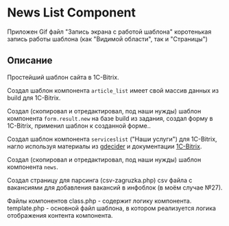 # News List Component
Приложен Gif файл "Запись экрана с работой шаблона" коротенькая запись работы шаблона (как "Видимой области", так и "Страницы")

## Описание

Простейший шаблон сайта в 1C-Bitrix.

Cоздал шаблон компонента `article_list` имеет свой массив данных из build для 1C-Bitrix.

Cоздал (скопировал и отредактировал, под наши нужды) шаблон компонента `form.result.new` на базе build из задания, создал форму в 1C-Bitrix, применил шаблон к созданной форме..

Cоздал шаблон компонента `serviceslist` ("Наши услуги") для 1C-Bitrix, нагло используя материалы из [gdecider](https://gdecider.github.io/articles_bx-component-creation.html) и документации [1C-Bitrix](https://dev.1c-bitrix.ru/learning/course/index.php?COURSE_ID=43&LESSON_ID=2829&LESSON_PATH=3913.4565.2829#template_search).

Cоздал (скопировал и отредактировал, под наши нужды) шаблон компонента `news`.

Создал страницу для парсинга (csv-zagruzka.php) csv файла с вакансиями для добавления вакансий в инфоблок (в моём случае №27).

Файлы компонентов
class.php - содержит логику компонента.
template.php - основной файл шаблона, в котором реализуется логика отображения контента компонента.
